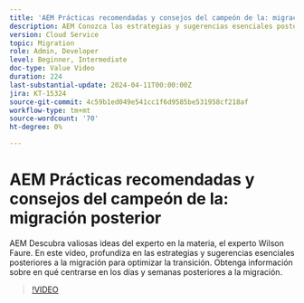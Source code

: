 ```yaml
---
title: 'AEM Prácticas recomendadas y consejos del campeón de la: migración posterior'
description: AEM Conozca las estrategias y sugerencias esenciales posteriores a la migración para optimizar la transición a la as a Cloud Service.
version: Cloud Service
topic: Migration
role: Admin, Developer
level: Beginner, Intermediate
doc-type: Value Video
duration: 224
last-substantial-update: 2024-04-11T00:00:00Z
jira: KT-15324
source-git-commit: 4c59b1ed049e541cc1f6d9585be531958cf218af
workflow-type: tm+mt
source-wordcount: '70'
ht-degree: 0%

---
```



# AEM Prácticas recomendadas y consejos del campeón de la: migración posterior

AEM Descubra valiosas ideas del experto en la materia, el experto Wilson Faure. En este vídeo, profundiza en las estrategias y sugerencias esenciales posteriores a la migración para optimizar la transición. Obtenga información sobre en qué centrarse en los días y semanas posteriores a la migración.

>[!VIDEO](https://video.tv.adobe.com/v/3428309/?learn=on)
